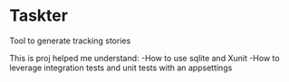 # Taskter
Tool to generate tracking stories 


This is proj helped me understand:
  -How to use sqlite and Xunit
  -How to leverage integration tests and unit tests with an appsettings
  
